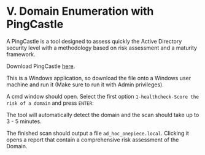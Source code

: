 # V. Domain Enumeration with PingCastle

A PingCastle is a tool designed to assess quickly the Active Directory security level with a methodology based on risk assessment and a maturity framework.

Download PingCastle [here](https://www.pingcastle.com/).

This is a Windows application, so download the file onto a Windows user machine and run it (Make sure to run it with Admin privileges).

A cmd window should open. Select the first option `1-healthcheck-Score the risk of a domain` and press `ENTER`:

The tool will automatically detect the domain and the scan should take up to 3 - 5 minutes.

The finished scan should output a file `ad_hoc_onepiece.local`.  Clicking it opens a report that contain a comprehensive risk assessment of the Domain.